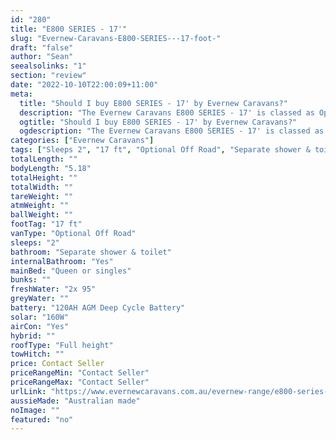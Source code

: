 ```yaml
---
id: "280"
title: "E800 SERIES - 17'"
slug: "Evernew-Caravans-E800-SERIES---17-foot-"
draft: "false"
author: "Sean"
seealsolinks: "1"
section: "review"
date: "2022-10-10T22:00:09+11:00"
meta:
  title: "Should I buy E800 SERIES - 17' by Evernew Caravans?"
  description: "The Evernew Caravans E800 SERIES - 17' is classed as Optional Off Road, and sleeps 2 people. It is Australian made and comes in at 17 ft. It generally has Separate shower & toilet."
  ogtitle: "Should I buy E800 SERIES - 17' by Evernew Caravans?"
  ogdescription: "The Evernew Caravans E800 SERIES - 17' is classed as Optional Off Road, and sleeps 2 people. It is Australian made and comes in at 17 ft. It generally has Separate shower & toilet."
categories: ["Evernew Caravans"]
tags: ["Sleeps 2", "17 ft", "Optional Off Road", "Separate shower & toilet", "Full height", "Price Unknown", "Australian made"]
totalLength: ""
bodyLength: "5.18"
totalHeight: ""
totalWidth: ""
tareWeight: ""
atmWeight: ""
ballWeight: ""
footTag: "17 ft"
vanType: "Optional Off Road"
sleeps: "2"
bathroom: "Separate shower & toilet"
internalBathroom: "Yes"
mainBed: "Queen or singles"
bunks: ""
freshWater: "2x 95"
greyWater: ""
battery: "120AH AGM Deep Cycle Battery"
solar: "160W"
airCon: "Yes"
hybrid: ""
roofType: "Full height"
towHitch: ""
price: Contact Seller
priceRangeMin: "Contact Seller"
priceRangeMax: "Contact Seller"
urlLink: "https://www.evernewcaravans.com.au/evernew-range/e800-series-17"
aussieMade: "Australian made"
noImage: ""
featured: "no"
---
```

